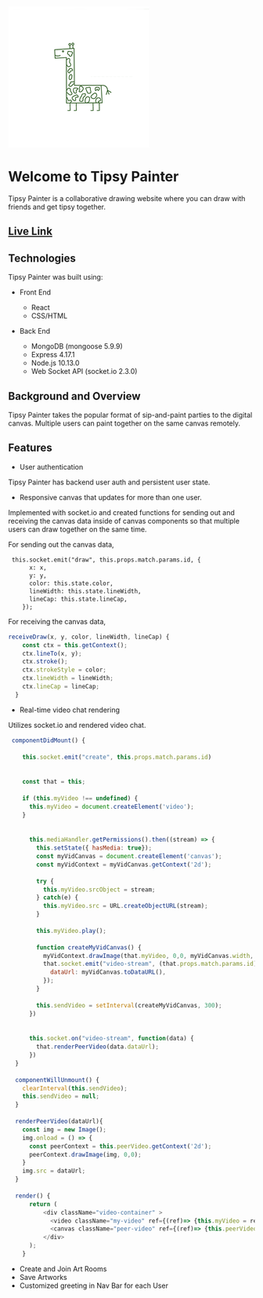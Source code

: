 ![](./frontend/public/tipsylogo.png)

# Welcome to Tipsy Painter

Tipsy Painter is a collaborative drawing website where you can draw with friends and get tipsy together.

## [Live Link](http://tipsypainter.herokuapp.com/#/)

## Technologies

Tipsy Painter was built using:

* Front End
     * React
     * CSS/HTML

* Back End
     * MongoDB (mongoose 5.9.9)
     * Express 4.17.1
     * Node.js 10.13.0
     * Web Socket API (socket.io 2.3.0)
     
## Background and Overview

Tipsy Painter takes the popular format of sip-and-paint parties to the digital canvas. Multiple users can paint together on the same canvas remotely.

## Features

* User authentication

Tipsy Painter has backend user auth and persistent user state. 

* Responsive canvas that updates for more than one user.

Implemented with socket.io and created functions for sending out and receiving the canvas data inside of canvas components so that multiple users can draw together on the same time.

For sending out the canvas data,

```javascipt
 this.socket.emit("draw", this.props.match.params.id, {
      x: x,
      y: y,
      color: this.state.color,
      lineWidth: this.state.lineWidth,
      lineCap: this.state.lineCap,
    });
```

For receiving the canvas data,
```javascript
receiveDraw(x, y, color, lineWidth, lineCap) {
    const ctx = this.getContext();
    ctx.lineTo(x, y);
    ctx.stroke();
    ctx.strokeStyle = color;
    ctx.lineWidth = lineWidth;
    ctx.lineCap = lineCap;
  }
```

* Real-time video chat rendering

Utilizes socket.io and rendered video chat.

```javascript 
 componentDidMount() {
    
    this.socket.emit("create", this.props.match.params.id)


    const that = this;

    if (this.myVideo !== undefined) {
      this.myVideo = document.createElement('video');
    }


      this.mediaHandler.getPermissions().then((stream) => {
        this.setState({ hasMedia: true});
        const myVidCanvas = document.createElement('canvas');
        const myVidContext = myVidCanvas.getContext('2d');

        try {
          this.myVideo.srcObject = stream;
        } catch(e) {
          this.myVideo.src = URL.createObjectURL(stream);
        }

        this.myVideo.play();

        function createMyVidCanvas() {
          myVidContext.drawImage(that.myVideo, 0,0, myVidCanvas.width, myVidCanvas.height);
          that.socket.emit("video-stream", (that.props.match.params.id), {
            dataUrl: myVidCanvas.toDataURL(),
          });      
        }

        this.sendVideo = setInterval(createMyVidCanvas, 300);
      })

      
      this.socket.on("video-stream", function(data) {
        that.renderPeerVideo(data.dataUrl);
      })
  }

  componentWillUnmount() {
    clearInterval(this.sendVideo);
    this.sendVideo = null;
  }

  renderPeerVideo(dataUrl){
    const img = new Image();
    img.onload = () => {
      const peerContext = this.peerVideo.getContext('2d');
      peerContext.drawImage(img, 0,0);
    }
    img.src = dataUrl;
  }

  render() {
      return (
          <div className="video-container" >
            <video className="my-video" ref={(ref)=> {this.myVideo = ref;}}></video>
            <canvas className="peer-video" ref={(ref)=> {this.peerVideo = ref;}}></canvas>
          </div>
      );
    }
```
* Create and Join Art Rooms
* Save Artworks
* Customized greeting in Nav Bar for each User
